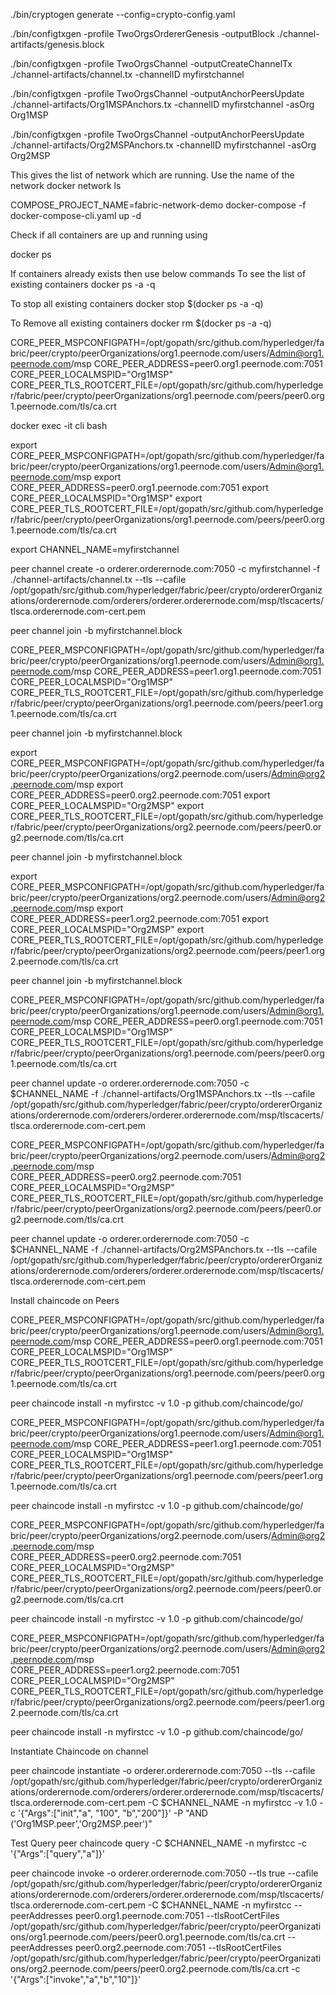 ./bin/cryptogen generate --config=crypto-config.yaml

./bin/configtxgen -profile TwoOrgsOrdererGenesis -outputBlock ./channel-artifacts/genesis.block

./bin/configtxgen -profile TwoOrgsChannel -outputCreateChannelTx ./channel-artifacts/channel.tx -channelID myfirstchannel

./bin/configtxgen -profile TwoOrgsChannel -outputAnchorPeersUpdate ./channel-artifacts/Org1MSPAnchors.tx -channelID myfirstchannel -asOrg Org1MSP

./bin/configtxgen -profile TwoOrgsChannel -outputAnchorPeersUpdate ./channel-artifacts/Org2MSPAnchors.tx -channelID myfirstchannel -asOrg Org2MSP

This gives the list of network which are running. Use the name of the network 
docker network ls

COMPOSE_PROJECT_NAME=fabric-network-demo docker-compose -f docker-compose-cli.yaml up -d

Check if all containers are up and running using

docker ps

If containers already exists then use below commands 
To see the list of existing containers
docker ps -a -q

To stop all existing containers 
docker stop $(docker ps -a -q)

To Remove all existing containers 
docker rm $(docker ps -a -q)

CORE_PEER_MSPCONFIGPATH=/opt/gopath/src/github.com/hyperledger/fabric/peer/crypto/peerOrganizations/org1.peernode.com/users/Admin@org1.peernode.com/msp
CORE_PEER_ADDRESS=peer0.org1.peernode.com:7051
CORE_PEER_LOCALMSPID="Org1MSP"
CORE_PEER_TLS_ROOTCERT_FILE=/opt/gopath/src/github.com/hyperledger/fabric/peer/crypto/peerOrganizations/org1.peernode.com/peers/peer0.org1.peernode.com/tls/ca.crt


docker exec -it cli bash

export CORE_PEER_MSPCONFIGPATH=/opt/gopath/src/github.com/hyperledger/fabric/peer/crypto/peerOrganizations/org1.peernode.com/users/Admin@org1.peernode.com/msp
export CORE_PEER_ADDRESS=peer0.org1.peernode.com:7051
export CORE_PEER_LOCALMSPID="Org1MSP"
export CORE_PEER_TLS_ROOTCERT_FILE=/opt/gopath/src/github.com/hyperledger/fabric/peer/crypto/peerOrganizations/org1.peernode.com/peers/peer0.org1.peernode.com/tls/ca.crt

export CHANNEL_NAME=myfirstchannel

peer channel create -o orderer.orderernode.com:7050 -c myfirstchannel -f ./channel-artifacts/channel.tx --tls --cafile /opt/gopath/src/github.com/hyperledger/fabric/peer/crypto/ordererOrganizations/orderernode.com/orderers/orderer.orderernode.com/msp/tlscacerts/tlsca.orderernode.com-cert.pem

peer channel join -b myfirstchannel.block

CORE_PEER_MSPCONFIGPATH=/opt/gopath/src/github.com/hyperledger/fabric/peer/crypto/peerOrganizations/org1.peernode.com/users/Admin@org1.peernode.com/msp 
CORE_PEER_ADDRESS=peer1.org1.peernode.com:7051 
CORE_PEER_LOCALMSPID="Org1MSP" 
CORE_PEER_TLS_ROOTCERT_FILE=/opt/gopath/src/github.com/hyperledger/fabric/peer/crypto/peerOrganizations/org1.peernode.com/peers/peer1.org1.peernode.com/tls/ca.crt 

peer channel join -b myfirstchannel.block


export CORE_PEER_MSPCONFIGPATH=/opt/gopath/src/github.com/hyperledger/fabric/peer/crypto/peerOrganizations/org2.peernode.com/users/Admin@org2.peernode.com/msp
export CORE_PEER_ADDRESS=peer0.org2.peernode.com:7051
export CORE_PEER_LOCALMSPID="Org2MSP"
export CORE_PEER_TLS_ROOTCERT_FILE=/opt/gopath/src/github.com/hyperledger/fabric/peer/crypto/peerOrganizations/org2.peernode.com/peers/peer0.org2.peernode.com/tls/ca.crt 

peer channel join -b myfirstchannel.block

export CORE_PEER_MSPCONFIGPATH=/opt/gopath/src/github.com/hyperledger/fabric/peer/crypto/peerOrganizations/org2.peernode.com/users/Admin@org2.peernode.com/msp
export CORE_PEER_ADDRESS=peer1.org2.peernode.com:7051
export CORE_PEER_LOCALMSPID="Org2MSP"
export CORE_PEER_TLS_ROOTCERT_FILE=/opt/gopath/src/github.com/hyperledger/fabric/peer/crypto/peerOrganizations/org2.peernode.com/peers/peer1.org2.peernode.com/tls/ca.crt 

peer channel join -b myfirstchannel.block

CORE_PEER_MSPCONFIGPATH=/opt/gopath/src/github.com/hyperledger/fabric/peer/crypto/peerOrganizations/org1.peernode.com/users/Admin@org1.peernode.com/msp 
CORE_PEER_ADDRESS=peer0.org1.peernode.com:7051 
CORE_PEER_LOCALMSPID="Org1MSP" 
CORE_PEER_TLS_ROOTCERT_FILE=/opt/gopath/src/github.com/hyperledger/fabric/peer/crypto/peerOrganizations/org1.peernode.com/peers/peer0.org1.peernode.com/tls/ca.crt 

peer channel update -o orderer.orderernode.com:7050 -c $CHANNEL_NAME -f ./channel-artifacts/Org1MSPAnchors.tx --tls --cafile /opt/gopath/src/github.com/hyperledger/fabric/peer/crypto/ordererOrganizations/orderernode.com/orderers/orderer.orderernode.com/msp/tlscacerts/tlsca.orderernode.com-cert.pem

CORE_PEER_MSPCONFIGPATH=/opt/gopath/src/github.com/hyperledger/fabric/peer/crypto/peerOrganizations/org2.peernode.com/users/Admin@org2.peernode.com/msp 
CORE_PEER_ADDRESS=peer0.org2.peernode.com:7051 
CORE_PEER_LOCALMSPID="Org2MSP" 
CORE_PEER_TLS_ROOTCERT_FILE=/opt/gopath/src/github.com/hyperledger/fabric/peer/crypto/peerOrganizations/org2.peernode.com/peers/peer0.org2.peernode.com/tls/ca.crt 

peer channel update -o orderer.orderernode.com:7050 -c $CHANNEL_NAME -f ./channel-artifacts/Org2MSPAnchors.tx --tls --cafile /opt/gopath/src/github.com/hyperledger/fabric/peer/crypto/ordererOrganizations/orderernode.com/orderers/orderer.orderernode.com/msp/tlscacerts/tlsca.orderernode.com-cert.pem

Install chaincode on Peers

CORE_PEER_MSPCONFIGPATH=/opt/gopath/src/github.com/hyperledger/fabric/peer/crypto/peerOrganizations/org1.peernode.com/users/Admin@org1.peernode.com/msp
CORE_PEER_ADDRESS=peer0.org1.peernode.com:7051
CORE_PEER_LOCALMSPID="Org1MSP"
CORE_PEER_TLS_ROOTCERT_FILE=/opt/gopath/src/github.com/hyperledger/fabric/peer/crypto/peerOrganizations/org1.peernode.com/peers/peer0.org1.peernode.com/tls/ca.crt

peer chaincode install -n myfirstcc -v 1.0 -p github.com/chaincode/go/

CORE_PEER_MSPCONFIGPATH=/opt/gopath/src/github.com/hyperledger/fabric/peer/crypto/peerOrganizations/org1.peernode.com/users/Admin@org1.peernode.com/msp
CORE_PEER_ADDRESS=peer1.org1.peernode.com:7051
CORE_PEER_LOCALMSPID="Org1MSP"
CORE_PEER_TLS_ROOTCERT_FILE=/opt/gopath/src/github.com/hyperledger/fabric/peer/crypto/peerOrganizations/org1.peernode.com/peers/peer1.org1.peernode.com/tls/ca.crt

peer chaincode install -n myfirstcc -v 1.0 -p github.com/chaincode/go/

CORE_PEER_MSPCONFIGPATH=/opt/gopath/src/github.com/hyperledger/fabric/peer/crypto/peerOrganizations/org2.peernode.com/users/Admin@org2.peernode.com/msp
CORE_PEER_ADDRESS=peer0.org2.peernode.com:7051
CORE_PEER_LOCALMSPID="Org2MSP"
CORE_PEER_TLS_ROOTCERT_FILE=/opt/gopath/src/github.com/hyperledger/fabric/peer/crypto/peerOrganizations/org2.peernode.com/peers/peer0.org2.peernode.com/tls/ca.crt

peer chaincode install -n myfirstcc -v 1.0 -p github.com/chaincode/go/

CORE_PEER_MSPCONFIGPATH=/opt/gopath/src/github.com/hyperledger/fabric/peer/crypto/peerOrganizations/org2.peernode.com/users/Admin@org2.peernode.com/msp
CORE_PEER_ADDRESS=peer1.org2.peernode.com:7051
CORE_PEER_LOCALMSPID="Org2MSP"
CORE_PEER_TLS_ROOTCERT_FILE=/opt/gopath/src/github.com/hyperledger/fabric/peer/crypto/peerOrganizations/org2.peernode.com/peers/peer1.org2.peernode.com/tls/ca.crt

peer chaincode install -n myfirstcc -v 1.0 -p github.com/chaincode/go/


Instantiate Chaincode on channel

peer chaincode instantiate -o orderer.orderernode.com:7050 --tls --cafile /opt/gopath/src/github.com/hyperledger/fabric/peer/crypto/ordererOrganizations/orderernode.com/orderers/orderer.orderernode.com/msp/tlscacerts/tlsca.orderernode.com-cert.pem -C $CHANNEL_NAME -n myfirstcc -v 1.0 -c '{"Args":["init","a", "100", "b","200"]}' -P "AND ('Org1MSP.peer','Org2MSP.peer')"


Test
Query
peer chaincode query -C $CHANNEL_NAME -n myfirstcc -c '{"Args":["query","a"]}'

peer chaincode invoke -o orderer.orderernode.com:7050 --tls true --cafile /opt/gopath/src/github.com/hyperledger/fabric/peer/crypto/ordererOrganizations/orderernode.com/orderers/orderer.orderernode.com/msp/tlscacerts/tlsca.orderernode.com-cert.pem -C $CHANNEL_NAME -n myfirstcc --peerAddresses peer0.org1.peernode.com:7051 --tlsRootCertFiles /opt/gopath/src/github.com/hyperledger/fabric/peer/crypto/peerOrganizations/org1.peernode.com/peers/peer0.org1.peernode.com/tls/ca.crt --peerAddresses peer0.org2.peernode.com:7051 --tlsRootCertFiles /opt/gopath/src/github.com/hyperledger/fabric/peer/crypto/peerOrganizations/org2.peernode.com/peers/peer0.org2.peernode.com/tls/ca.crt -c '{"Args":["invoke","a","b","10"]}'
